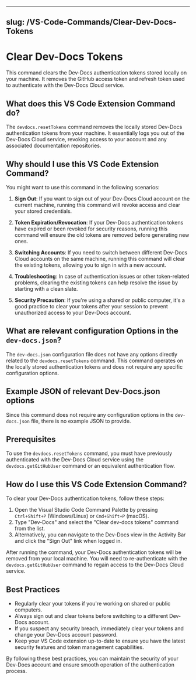 

  ---
slug: /VS-Code-Commands/Clear-Dev-Docs-Tokens
---

# Clear Dev-Docs Tokens

This command clears the Dev-Docs authentication tokens stored locally on your machine. It removes the GitHub access token and refresh token used to authenticate with the Dev-Docs Cloud service.

## What does this VS Code Extension Command do?

The `devdocs.resetTokens` command removes the locally stored Dev-Docs authentication tokens from your machine. It essentially logs you out of the Dev-Docs Cloud service, revoking access to your account and any associated documentation repositories.

## Why should I use this VS Code Extension Command?

You might want to use this command in the following scenarios:

1. **Sign Out**: If you want to sign out of your Dev-Docs Cloud account on the current machine, running this command will revoke access and clear your stored credentials.

2. **Token Expiration/Revocation**: If your Dev-Docs authentication tokens have expired or been revoked for security reasons, running this command will ensure the old tokens are removed before generating new ones.

3. **Switching Accounts**: If you need to switch between different Dev-Docs Cloud accounts on the same machine, running this command will clear the existing tokens, allowing you to sign in with a new account.

4. **Troubleshooting**: In case of authentication issues or other token-related problems, clearing the existing tokens can help resolve the issue by starting with a clean slate.

5. **Security Precaution**: If you're using a shared or public computer, it's a good practice to clear your tokens after your session to prevent unauthorized access to your Dev-Docs account.

## What are relevant configuration Options in the `dev-docs.json`?

The `dev-docs.json` configuration file does not have any options directly related to the `devdocs.resetTokens` command. This command operates on the locally stored authentication tokens and does not require any specific configuration options.

## Example JSON of relevant Dev-Docs.json options

Since this command does not require any configuration options in the `dev-docs.json` file, there is no example JSON to provide.

## Prerequisites

To use the `devdocs.resetTokens` command, you must have previously authenticated with the Dev-Docs Cloud service using the `devdocs.getGitHubUser` command or an equivalent authentication flow.

## How do I use this VS Code Extension Command?

To clear your Dev-Docs authentication tokens, follow these steps:

1. Open the Visual Studio Code Command Palette by pressing `Ctrl+Shift+P` (Windows/Linux) or `Cmd+Shift+P` (macOS).
2. Type "Dev-Docs" and select the "Clear dev-docs tokens" command from the list.
3. Alternatively, you can navigate to the Dev-Docs view in the Activity Bar and click the "Sign Out" link when logged in.

After running the command, your Dev-Docs authentication tokens will be removed from your local machine. You will need to re-authenticate with the `devdocs.getGitHubUser` command to regain access to the Dev-Docs Cloud service.

## Best Practices

- Regularly clear your tokens if you're working on shared or public computers.
- Always sign out and clear tokens before switching to a different Dev-Docs account.
- If you suspect any security breach, immediately clear your tokens and change your Dev-Docs account password.
- Keep your VS Code extension up-to-date to ensure you have the latest security features and token management capabilities.

By following these best practices, you can maintain the security of your Dev-Docs account and ensure smooth operation of the authentication process.

  